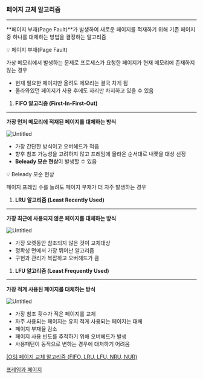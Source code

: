 ### 페이지 교체 알고리즘

---

**페이지 부재(Page Fault)**가 발생하여 새로운 페이지를 적재하기 위해 기존 페이지 중 하나를 대체하는 방법을 결정하는 알고리즘

<aside>
💡 페이지 부재(Page Fault)

</aside>

가상 메모리에서 발생하는 문제로 프로세스가 요청한 페이지가 현재 메모리에 존재하지 않는 경우

- 현재 필요한 페이지만 올려도 메모리는 결국 차게 됨
- 올라와있던 페이지가 사용 후에도 자리만 차지하고 있을 수 있음
1. **FIFO 알고리즘 (First-In-First-Out)**

---

**가장 먼저 메모리에 적재된 페이지를 대체하는 방식**

![Untitled](https://s3-us-west-2.amazonaws.com/secure.notion-static.com/21766bd8-4ae2-4592-a025-3bd3bd9a5803/Untitled.png)

- 가장 간단한 방식이고 오버헤드가 적음
- 향후 참조 가능성을 고려하지 않고 프레임에 올라온 순서대로 내쫓을 대상 선정
- **Beleady 모순 현상**이 발생할 수 있음

<aside>
💡 Beleady 모순 현상

</aside>

페이지 프레임 수를 늘려도 페이지 부재가 더 자주 발생하는 경우

1. **LRU 알고리즘 (Least Recently Used)**

---

**가장 최근에 사용되지 않은 페이지를 대체하는 방식**

![Untitled](https://s3-us-west-2.amazonaws.com/secure.notion-static.com/ea30cf37-1214-4012-9d6f-ac6d32074035/Untitled.png)

- 가장 오랫동안 참조되지 않은 것이 교체대상
- 정확성 면에서 가장 뛰어난 알고리즘
- 구현과 관리가 복잡하고 오버헤드가 큼
1. **LFU 알고리즘 (Least Frequently Used)**

---

**가장 적게 사용된 페이지를 대체하는 방식**

![Untitled](https://s3-us-west-2.amazonaws.com/secure.notion-static.com/c98f0ed9-c001-41e5-ad41-f31f53dc5788/Untitled.png)

- 가장 참조 횟수가 적은 페이지를 교체
- 자주 사용되는 페이지는 유지 적게 사용되는 페이지는 대체
- 페이지 부재율 감소
- 페이지 사용 빈도를 추적하기 위해 오버헤드가 발생
- 사용패턴이 동적으로 변하는 경우에 대처하기 어려움

[[OS] 페이지 교체 알고리즘 (FIFO, LRU, LFU, NRU, NUR)](https://zangzangs.tistory.com/143)

[프레임과 페이지](https://velog.io/@seorim0801/프레임과-페이지)
